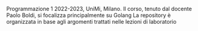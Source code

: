 Programmazione 1 2022-2023, UniMi, Milano.
Il corso, tenuto dal docente Paolo Boldi, si focalizza principalmente su Golang
La repository è organizzata in base agli argomenti trattati nelle lezioni di laboratorio

